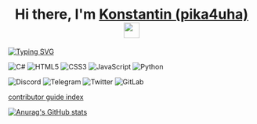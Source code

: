 <h1 align="center">Hi there, I'm <a href="/" target="_blank">Konstantin (pika4uha)</a> 
<img src="https://github.com/blackcater/blackcater/raw/main/images/Hi.gif" height="32"/></h1>

[![Typing SVG](https://readme-typing-svg.herokuapp.com?color=26F73C&center=%D0%BB%D0%BE%D0%B6%D1%8C&vCenter=%D0%BB%D0%BE%D0%B6%D1%8C&width=600&lines=Web+designer%2C+developer+(C%23+%2F+web)%2C+product+manager+)](https://git.io/typing-svg)

![C#](https://img.shields.io/badge/c%23-%23239120.svg?style=for-the-badge&logo=c-sharp&logoColor=white) ![HTML5](https://img.shields.io/badge/html5-%23E34F26.svg?style=for-the-badge&logo=html5&logoColor=white) ![CSS3](https://img.shields.io/badge/css3-%231572B6.svg?style=for-the-badge&logo=css3&logoColor=white) ![JavaScript](https://img.shields.io/badge/javascript-%23323330.svg?style=for-the-badge&logo=javascript&logoColor=%23F7DF1E) ![Python](https://img.shields.io/badge/python-3670A0?style=for-the-badge&logo=python&logoColor=ffdd54)

![Discord](https://img.shields.io/badge/%3CServer%3E-%237289DA.svg?style=for-the-badge&logo=discord&logoColor=white) ![Telegram](https://img.shields.io/badge/Telegram-2CA5E0?style=for-the-badge&logo=telegram&logoColor=white) ![Twitter](https://img.shields.io/badge/Twitter-%231DA1F2.svg?style=for-the-badge&logo=Twitter&logoColor=white) ![GitLab](https://img.shields.io/badge/gitlab-%23181717.svg?style=for-the-badge&logo=gitlab&logoColor=white)

[contributor guide index](https://github.com/Azure/azure-content/blob/master/contributor-guide/contributor-guide-index.md)

[![Anurag's GitHub stats](https://github-readme-stats.vercel.app/api?username=pika4uha&theme=tokyonight)](https://github.com/anuraghazra/github-readme-stats)
